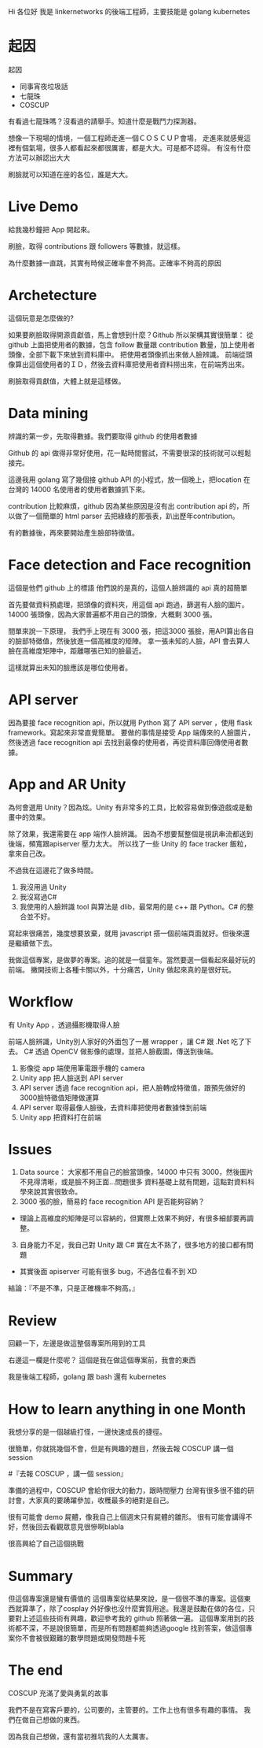 
Hi 各位好
我是 linkernetworks 的後端工程師，主要技能是 golang kubernetes

# 起因

起因
- 同事宵夜垃圾話
- 七龍珠
- COSCUP

有看過七龍珠嗎？沒看過的請舉手。知道什麼是戰鬥力探測器。

想像一下現場的情境，一個工程師走進一個ＣＯＳＣＵＰ會場，
走進來就感覺這裡有個氣場，很多人都看起來都很厲害，都是大大。可是都不認得。
有沒有什麼方法可以辦認出大大

刷臉就可以知道在座的各位，誰是大大。

# Live Demo

給我幾秒鐘把 App 開起來。

刷臉，取得 contributions 跟 followers 等數據，就這樣。

為什麼數據一直跳，其實有時候正確率會不夠高。正確率不夠高的原因

# Archetecture

這個玩意是怎麼做的?

如果要刷臉取得開源貢獻值，馬上會想到什麼？Github
所以架構其實很簡單：
從 github 上面把使用者的數據，包含 follow 數量跟 contribution 數量，加上使用者頭像，全部下載下來放到資料庫中。
把使用者頭像抓出來做人臉辨識。
前端從頭像算出這個使用者的ＩＤ，然後去資料庫把使用者資料撈出來，在前端秀出來。

刷臉取得貢獻值，大體上就是這樣做。

# Data mining

辨識的第一步，先取得數據。我們要取得 github 的使用者數據

Github 的 api 做得非常好使用，花一點時間嘗試，不需要很深的技術就可以輕鬆接完。

這邊我用 golang 寫了幾個接 github API 的小程式，放一個晚上，把location 在台灣的 14000 名使用者的使用者數據抓下來。

contribution 比較麻煩，github 因為某些原因是沒有出 contribution api 的，所以做了一個簡單的 html parser 去把綠綠的那張表，趴出歷年contribution。

有的數據後，再來要開始產生臉部特徵值。

# Face detection and Face recognition

這個是他們 github 上的標語
他們說的是真的，這個人臉辨識的 api 真的超簡單

首先要做資料預處理，把頭像的資料夾，用這個 api 跑過，篩選有人臉的圖片。
14000 張頭像，因為大家普遍都不用自己的頭像，大概剩 3000 張。

間單來說一下原理，
我們手上現在有 3000 張，把這3000 張臉，用API算出各自的臉部特徵值，然後放進一個高維度的矩陣。
拿一張未知的人臉，API 會去算人臉在高維度矩陣中，距離哪張已知的臉最近。

這樣就算出未知的臉應該是哪位使用者。

# API server

因為要接 face recognition api，所以就用 Python 寫了 API server ，使用 flask framework。寫起來非常直覺簡單。
要做的事情是接受 App 端傳來的人臉圖片，然後透過 face recognition api 去找到最像的使用者，再從資料庫回傳使用者數據。

# App and AR Unity

為何會選用 Unity？因為炫。Unity 有非常多的工具，比較容易做到像遊戲或是動畫中的效果。

除了效果，我還需要在 app 端作人臉辨識。
因為不想要幫整個是視訊串流都送到後端，頻寬跟apiserver 壓力太大。
所以找了一些 Unity 的 face tracker 飯粒，拿來自己改。

不過我在這邊花了做多時間。
1. 我沒用過 Unity
2. 我沒寫過C#
3. 我使用的人臉辨識 tool 與算法是 dlib，最常用的是 c++ 跟 Python。C# 的整合並不好。

寫起來很痛苦，幾度想要放棄，就用 javascript 搭一個前端頁面就好。但後來還是繼續做下去。

我做這個專案，是做夢的專案。追的就是一個童年。當然要選一個看起來最好玩的前端。
撇開技術上各種卡關以外，十分痛苦，Unity 做起來真的是很好玩。

# Workflow

有 Unity App ，透過攝影機取得人臉

前端人臉辨識，Unity別人家好的外面包了一層 wrapper ，讓 C# 跟 .Net 吃了下去。
C# 透過 OpenCV 做影像的處理，並把人臉截圖，傳送到後端。

1. 影像從 app 端使用筆電跟手機的 camera
2. Unity app 把人臉送到 API server
3. API server 透過 face recognition api，把人臉轉成特徵值，跟預先做好的 3000臉特徵值矩陣做運算
4. API server 取得最像人臉後，去資料庫把使用者數據悚到前端
5. Unity app 把資料打在前端

# Issues

1. Data source：
大家都不用自己的臉當頭像，14000 中只有 3000，然後圖片不見得清晰，或是臉不夠正面...問題很多
資料基礎上就有問題，這點對資料科學來說其實很致命。
2. 3000 張的臉，簡易的 face recognition API 是否能夠容納？
  - 理論上高維度的矩陣是可以容納的，但實際上效果不夠好，有很多細部要再調整。
3. 自身能力不足，我自己對 Unity 跟 C# 實在太不熟了，很多地方的接口都有問題
  - 其實後面 apiserver 可能有很多 bug，不過各位看不到 XD

結論：『不是不準，只是正確機率不夠高。』

# Review

回顧一下，左邊是做這整個專案所用到的工具

右邊這一欄是什麼呢？
這個是我在做這個專案前，我會的東西

我是後端工程師，golang 跟 bash 還有 kubernetes

# How to learn anything in one Month

我想分享的是一個越級打怪，一邊快速成長的捷徑。

很簡單，你就挑幾個不會，但是有興趣的題目，然後去報 COSCUP 講一個 session

#『去報 COSCUP ，講一個 session』

準備的過程中，COSCUP 會給你很大的動力，跟時間壓力
台灣有很多很不錯的研討會，大家真的要踴躍參加，收穫最多的絕對是自己。

很有可能會 demo 屍體，像我自己上個週末只有屍體的雛形。
很有可能會講得不好，然後回去看觀眾意見很慘啊blabla

很高興給了自己這個挑戰

# Summary

但這個專案還是蠻有價值的
這個專案從結果來說，是一個很不準的專案。這個東西就算準了，除了cosplay 外好像也沒什麼實質用途。我還是鼓勵在做的各位，只要對上述這些技術有興趣，歡迎參考我的 github 照著做一遍。
這個專案用到的技術都不深，不是說很簡單，而是所有問題都能夠透過google 找到答案，做這個專案你不會被很艱難的數學問題或開發問題卡死

# The end

COSCUP 充滿了愛與勇氣的故事

我們不是在寫客戶要的，公司要的，主管要的。工作上也有很多有趣的事情。
我們在做自己想做的東西。

因為我自己想做，還有當初推坑我的人太厲害。
